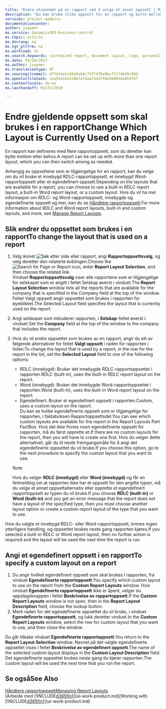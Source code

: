 ```yaml
---
title: "Endre utseendet på en rapport ved å velge et annet oppsett | Microsoft-dokumentasjon"
description: "Du kan bruke ulike oppsett for en rapport og bytte mellom oppsett for å endre utseendet på den."
services: project-madeira
documentationcenter: 
author: jswymer
ms.service: dynamics365-business-central
ms.topic: article
ms.devlang: na
ms.tgt_pltfrm: na
ms.workload: na
ms.search.keywords: customized report, document layout, logo, personalize
ms.date: 03/29/2017
ms.author: jswymer
ms.translationtype: HT
ms.sourcegitcommit: d7fb34e1c9428a64c71ff47be8bcff174649c00d
ms.openlocfilehash: cea5e41e53106fafdaaf3d3f59e50d03da953f87
ms.contentlocale: nb-no
ms.lasthandoff: 03/22/2018

---
```

# <a name="change-which-layout-is-currently-used-on-a-report"></a><span data-ttu-id="5b902-103">Endre gjeldende oppsett som skal brukes i en rapport</span><span class="sxs-lookup"><span data-stu-id="5b902-103">Change Which Layout is Currently Used on a Report</span></span>
<span data-ttu-id="5b902-104">En rapport kan defineres med flere rapportoppsett, som du deretter kan bytte mellom etter behov.</span><span class="sxs-lookup"><span data-stu-id="5b902-104">A report can be set up with more than one report layout, which you can then switch among as needed.</span></span>

<span data-ttu-id="5b902-105">Avhengig av oppsettene som er tilgjengelige for en rapport, kan du velge om du vil bruke et innebygd RDLC-rapportoppsett, et innebygd Word-rapportoppsett eller et egendefinert oppsett.</span><span class="sxs-lookup"><span data-stu-id="5b902-105">Depending on the layouts that are available for a report, you can choose to use a built-in RDLC report layout, a built-in Word report layout, or a custom layout.</span></span> <span data-ttu-id="5b902-106">Hvis du vil ha mer informasjon om RDLC- og Word-rapportoppsett, innebygde og egendefinerte oppsett og mer, kan du se [Håndtere rapportoppsett](ui-manage-report-layouts.md).</span><span class="sxs-lookup"><span data-stu-id="5b902-106">For more information about RDLC and Word report layouts, built-in and custom layouts, and more, see [Manage Report Layouts](ui-manage-report-layouts.md).</span></span>

## <a name="to-change-the-layout-that-is-used-on-a-report"></a><span data-ttu-id="5b902-107">Slik endrer du oppsettet som brukes i en rapport</span><span class="sxs-lookup"><span data-stu-id="5b902-107">To change the layout that is used on a report</span></span>
1. <span data-ttu-id="5b902-108">Velg ikonet ![Søk etter side eller rapport](media/ui-search/search_small.png "Søk etter side eller rapport"), angi **Rapportoppsettsvalg**, og velg deretter den relaterte koblingen.</span><span class="sxs-lookup"><span data-stu-id="5b902-108">Choose the ![Search for Page or Report](media/ui-search/search_small.png "Search for Page or Report icon") icon, enter **Report Layout Selection**, and then choose the related link.</span></span>  
   <span data-ttu-id="5b902-109">Vinduet **Rapportoppsettsvalg** viser alle rapportene som er tilgjengelige for selskapet som er angitt i feltet Selskap øverst i vinduet.</span><span class="sxs-lookup"><span data-stu-id="5b902-109">The **Report Layout Selection** window lists all the reports that are available for the company that is specified in the Company field at the top of the window.</span></span> <span data-ttu-id="5b902-110">Feltet Valgt oppsett angir oppsettet som brukes i rapporten for øyeblikket.</span><span class="sxs-lookup"><span data-stu-id="5b902-110">The Selected Layout field specifies the layout that is currently used on the report.</span></span>
2. <span data-ttu-id="5b902-111">Angi selskapet som inkluderer rapporten, i **Selskap**-feltet øverst i vinduet.</span><span class="sxs-lookup"><span data-stu-id="5b902-111">Set the **Company** field at the top of the window to the company that includes the report.</span></span>
3. <span data-ttu-id="5b902-112">Hvis du vil endre oppsettet som brukes av en rapport, angir du ett av følgende alternativer for feltet **Valgt oppsett** i raden for rapporten i listen:</span><span class="sxs-lookup"><span data-stu-id="5b902-112">To change the layout that is used by a report, in the row for the report in the list, set the **Selected Layout** field to one of the following options:</span></span>
   * <span data-ttu-id="5b902-113">RDLC (innebygd): Bruker det innebygde RDLC-rapportoppsettet i rapporten.</span><span class="sxs-lookup"><span data-stu-id="5b902-113">RDLC (built-in), uses the built-in RDLC report layout on the report.</span></span>
   * <span data-ttu-id="5b902-114">Word (innebygd): Bruker det innebygde Word-rapportoppsettet i rapporten.</span><span class="sxs-lookup"><span data-stu-id="5b902-114">Word (built-in), uses the built-in Word report layout on the report.</span></span>
   * <span data-ttu-id="5b902-115">Egendefinert: Bruker et egendefinert oppsett i rapporten.</span><span class="sxs-lookup"><span data-stu-id="5b902-115">Custom, uses a custom layout on the report.</span></span>  
     <span data-ttu-id="5b902-116">Du kan se hvilke egendefinerte oppsett som er tilgjengelige for rapporten, i faktaboksen Rapportoppsettsdel.</span><span class="sxs-lookup"><span data-stu-id="5b902-116">You can see which custom layouts are available for the report in the Report Layouts Part FactBox.</span></span> <span data-ttu-id="5b902-117">Hvis det ikke finnes noen egendefinerte oppsett for rapporten, må du først opprette et.</span><span class="sxs-lookup"><span data-stu-id="5b902-117">If there are no custom layouts for the report, then you will have to create one first.</span></span> <span data-ttu-id="5b902-118">Hvis du velger dette alternativet, går du til neste fremgangsmåte for å angi det egendefinerte oppsettet du vil bruke.</span><span class="sxs-lookup"><span data-stu-id="5b902-118">If you choose this option, go to the next procedure to specify the custom layout that you want to use.</span></span>

    > [!NOTE]  
    >   <span data-ttu-id="5b902-119">Hvis du velger **RDLC (innebygd)** eller **Word (innebygd)** og får en feilmelding om at rapporten ikke har et oppsett for den angitte typen, må du velge et annet oppsettalternativ eller opprette et egendefinert rapportoppsett av typen du vil bruke.</span><span class="sxs-lookup"><span data-stu-id="5b902-119">If you choose **RDLC (built-in)** or **Word (built-in)** and you get an error message that the report does not have a layout of the specified type, then you must choose another layout option or create a custom report layout of the type that you want to use.</span></span>

<span data-ttu-id="5b902-120">Hvis du valgte et innebygd RDLC- eller Word-rapportoppsett, kreves ingen ytterligere handling, og oppsettet brukes neste gang rapporten kjøres.</span><span class="sxs-lookup"><span data-stu-id="5b902-120">If you selected a built-in RDLC or Word report layout, then no further action is required and the layout will be used the next time the report is run.</span></span>

## <a name="to-specify-a-custom-layout-on-a-report"></a><span data-ttu-id="5b902-121">Angi et egendefinert oppsett i en rapport</span><span class="sxs-lookup"><span data-stu-id="5b902-121">To specify a custom layout on a report</span></span>
1. <span data-ttu-id="5b902-122">Du angir hvilket egendefinert oppsett som skal brukes i rapporten, fra vinduet **Egendefinerte rapportoppsett**.</span><span class="sxs-lookup"><span data-stu-id="5b902-122">You specify which custom layout to use on the report from the **Custom Report Layouts** window.</span></span> <span data-ttu-id="5b902-123">Hvis vinduet **Egendefinerte rapportoppsett** ikke er åpent, velger du oppslagsknappen i feltet **Beskrivelse av rapportoppsett**.</span><span class="sxs-lookup"><span data-stu-id="5b902-123">If the **Custom Report Layouts** window is not open, then in the **Report Layout Description** field, choose the lookup button.</span></span>
2. <span data-ttu-id="5b902-124">Merk raden for det egendefinerte oppsettet du vil bruke, i vinduet **Egendefinerte rapportoppsett**, og lukk deretter vinduet.</span><span class="sxs-lookup"><span data-stu-id="5b902-124">In the **Custom Report Layouts** window, select the row for custom layout that you want to use, and then close the window.</span></span>

<span data-ttu-id="5b902-125">Du går tilbake vinduet **Egendefinerte rapportoppsett**.</span><span class="sxs-lookup"><span data-stu-id="5b902-125">You return to the **Report Layout Selection** window.</span></span> <span data-ttu-id="5b902-126">Navnet på det valgte egendefinerte oppsettet vises i feltet **Beskrivelse av egendefinert oppsett**.</span><span class="sxs-lookup"><span data-stu-id="5b902-126">The name of the selected custom layout displays in the **Custom Layout Description** field.</span></span> <span data-ttu-id="5b902-127">Det egendefinerte oppsettet brukes neste gang du kjører rapporten.</span><span class="sxs-lookup"><span data-stu-id="5b902-127">The custom layout will be used the next time that you run the report.</span></span>

## <a name="see-also"></a><span data-ttu-id="5b902-128">Se også</span><span class="sxs-lookup"><span data-stu-id="5b902-128">See Also</span></span>
[<span data-ttu-id="5b902-129">Håndtere rapportoppsett</span><span class="sxs-lookup"><span data-stu-id="5b902-129">Managing Report Layouts</span></span>](ui-manage-report-layouts.md)  
<span data-ttu-id="5b902-130">[Arbeide med [!INCLUDE[d365fin](includes/d365fin_md.md)]](ui-work-product.md)</span><span class="sxs-lookup"><span data-stu-id="5b902-130">[Working with [!INCLUDE[d365fin](includes/d365fin_md.md)]](ui-work-product.md)</span></span>

